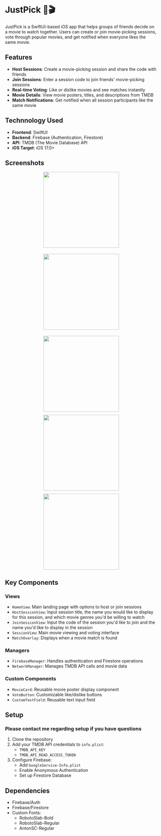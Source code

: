 # JustPick 🍿🎬

JustPick is a SwiftUI-based iOS app that helps groups of friends decide on a movie to watch together. Users can create or join movie-picking sessions, vote through popular movies, and get notified when everyone likes the same movie.

## Features

- **Host Sessions**: Create a movie-picking session and share the code with friends
- **Join Sessions**: Enter a session code to join friends' movie-picking sessions
- **Real-time Voting**: Like or dislike movies and see matches instantly
- **Movie Details**: View movie posters, titles, and descriptions from TMDB
- **Match Notifications**: Get notified when all session participants like the same movie

## Technnology Used

- **Frontend**: SwiftUI
- **Backend**: Firebase (Authentication, Firestore)
- **API**: TMDB (The Movie Database) API
- **iOS Target**: iOS 17.0+

## Screenshots

<div style="display: flex; flex-wrap: wrap; gap: 20px; justify-content: center;">
    <img src="Screenshots/home.png" width="250" />
    <img src="Screenshots/host.png" width="250" />
    <img src="Screenshots/session.png" width="250" />
</div>

<div style="display: flex; flex-wrap: wrap; gap: 10px; justify-content: center; margin-top: 10px;">
    <img src="Screenshots/join.png" width="250" />
    <img src="Screenshots/match.png" width="250" />
</div>

## Key Components

### Views
- `HomeView`: Main landing page with options to host or join sessions
- `HostSessionView`: Input session title, the name you would like to display for this session, and which movie genres you'd be willing to watch
- `JoinSessionView`: Input the code of the session you'd like to join and the name you'd like to display in the session
- `SessionView`: Main movie viewing and voting interface
- `MatchOverlay`: Displays when a movie match is found

### Managers
- `FirebaseManager`: Handles authentication and Firestore operations
- `NetworkManager`: Manages TMDB API calls and movie data

### Custom Components
- `MovieCard`: Reusable movie poster display component
- `VoteButton`: Customizable like/dislike buttons
- `CustomTextField`: Reusable text input field

## Setup
### Please contact me regarding setup if you have questions 
1. Clone the repository
2. Add your TMDB API credentials to `info.plist`:
   - `TMDB_API_KEY`
   - `TMDB_API_READ_ACCESS_TOKEN`
3. Configure Firebase:
   - Add `GoogleService-Info.plist`
   - Enable Anonymous Authentication
   - Set up Firestore Database

## Dependencies

- Firebase/Auth
- Firebase/Firestore
- Custom Fonts:
  - RobotoSlab-Bold
  - RobotoSlab-Regular
  - AntonSC-Regular
